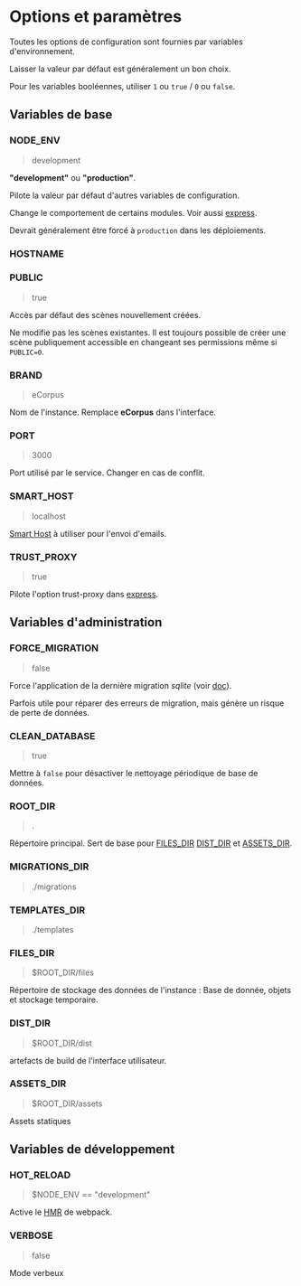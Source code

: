 
# Options et paramètres

Toutes les options de configuration sont fournies par variables d'environnement.

Laisser la valeur par défaut est généralement un bon choix.

Pour les variables booléennes, utiliser `1` ou `true` / `0` ou `false`.


## Variables de base

### NODE_ENV

 > development

**"development"** ou **"production"**.

Pilote la valeur par défaut d'autres variables de configuration.

Change le comportement de certains modules. Voir aussi [express](https://expressjs.com/en/advanced/best-practice-performance.html#set-node_env-to-production).

Devrait généralement être forcé à `production` dans les déploiements.

### HOSTNAME



### PUBLIC

 > true

Accès par défaut des scènes nouvellement créées.

Ne modifie pas les scènes existantes. Il est toujours possible de créer une scène publiquement accessible en changeant ses permissions même si `PUBLIC=0`.

### BRAND

 > eCorpus

Nom de l'instance. Remplace **eCorpus** dans l'interface.


### PORT

 > 3000

Port utilisé par le service. Changer en cas de conflit.


### SMART_HOST

 > localhost

[Smart Host](https://en.wikipedia.org/wiki/Smart_host) à utiliser pour l'envoi d'emails.


### TRUST_PROXY

 > true

Pilote l'option trust-proxy dans [express](http://expressjs.com/en/5x/api.html#trust.proxy.options.table).


## Variables d'administration

### FORCE_MIGRATION

 > false

Force l'application de la dernière migration *sqlite* (voir [doc](https://www.npmjs.com/package/sqlite#migrations)).

Parfois utile pour réparer des erreurs de migration, mais génère un risque de perte de données.

### CLEAN_DATABASE

 > true

Mettre à `false` pour désactiver le nettoyage périodique de base de données.

### ROOT_DIR

> .

Répertoire principal. Sert de base pour [FILES_DIR](#FILES_DIR) [DIST_DIR](#DIST_DIR) et [ASSETS_DIR](#ASSETS_DIR).

### MIGRATIONS_DIR

 > ./migrations

### TEMPLATES_DIR

  > ./templates

### FILES_DIR

 > $ROOT_DIR/files

Répertoire de stockage des données de l'instance : Base de donnée, objets et stockage temporaire.

### DIST_DIR

 > $ROOT_DIR/dist

artefacts de build de l'interface utilisateur.

### ASSETS_DIR

 > $ROOT_DIR/assets

Assets statiques

## Variables de développement

### HOT_RELOAD

 > $NODE_ENV == "development"

Active le [HMR](https://webpack.js.org/concepts/hot-module-replacement/) de webpack.

### VERBOSE

 > false

Mode verbeux
